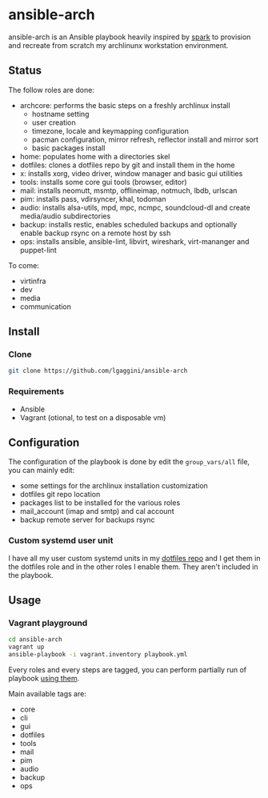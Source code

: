 # ansible-arch

ansible-arch is an Ansible playbook heavily inspired by [spark](https://github.com/pigmonkey/spark) to provision and recreate from scratch my archlinunx workstation environment.

## Status
The follow roles are done:

* archcore: performs the basic steps on a freshly archlinux install
    * hostname setting
    * user creation
    * timezone, locale and keymapping configuration
    * pacman configuration, mirror refresh, reflector install and mirror sort
    * basic packages install
* home: populates home with a directories skel
* dotfiles: clones a dotfiles repo by git and install them in the home
* x: installs xorg, video driver, window manager and basic gui utilities
* tools: installs some core gui tools (browser, editor)
* mail: installs neomutt, msmtp, offlineimap, notmuch, lbdb, urlscan
* pim: installs pass, vdirsyncer, khal, todoman
* audio: installs alsa-utils, mpd, mpc, ncmpc, soundcloud-dl and create media/audio subdirectories
* backup: installs restic, enables scheduled backups and optionally enable backup rsync on a remote host by ssh
* ops: installs ansible, ansible-lint, libvirt, wireshark, virt-mananger and puppet-lint

To come:
* virtinfra
* dev
* media
* communication

## Install
### Clone
```bash
git clone https://github.com/lgaggini/ansible-arch
```

### Requirements

* Ansible
* Vagrant (otional, to test on a disposable vm)

## Configuration
The configuration of the playbook is done by edit the `group_vars/all` file, you can mainly edit:

* some settings for the archlinux installation customization
* dotfiles git repo location
* packages list to be installed for the various roles
* mail_account (imap and smtp) and cal account
* backup remote server for backups rsync

### Custom systemd user unit
I have all my user custom systemd units in my [dotfiles repo](https://github.com/lgaggini/dotfiles/tree/master/.config/systemd/user) and I get them in the dotfiles role and in
the other roles I enable them. They aren't included in the playbook.

## Usage
### Vagrant playground
```bash
cd ansible-arch
vagrant up
ansible-playbook -i vagrant.inventory playbook.yml
```

Every roles and every steps are tagged, you can perform partially run of playbook [using them](https://docs.ansible.com/ansible/latest/user_guide/playbooks_tags.html).

Main available tags are:

* core
* cli
* gui
* dotfiles
* tools
* mail
* pim
* audio
* backup
* ops
